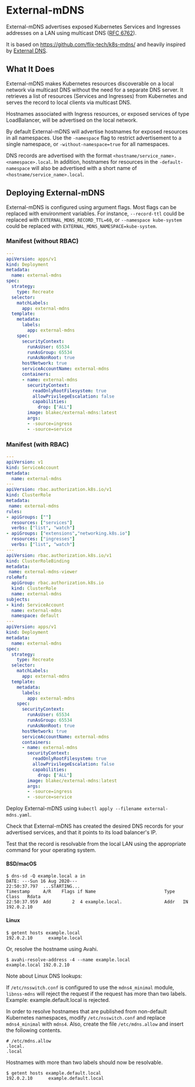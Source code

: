 # External-mDNS

External-mDNS advertises exposed Kubernetes Services and Ingresses addresses on a
LAN using multicast DNS ([RFC 6762]).

It is based on <https://github.com/flix-tech/k8s-mdns/> and heavily inspired by
[External DNS].

## What It Does

External-mDNS makes Kubernetes resources discoverable on a local network via
multicast DNS without the need for a separate DNS server. It retrieves a list of
resources (Services and Ingresses) from Kubernetes and serves the record to local
clients via multicast DNS.

Hostnames associated with Ingress resources, or exposed services of type
LoadBalancer, will be advertised on the local network.

By default External-mDNS will advertise hostnames for exposed resources in all
namespaces. Use the `-namespace` flag to restrict advertisement to a single
namespace, or `-without-namespace=true` for all namespaces.

DNS records are advertised with the format `<hostname/service_name>.<namespace>.local`.
In addition, hostnames for resources in the `-default-namespace` will also be
advertised with a short name of `<hostname/service_name>.local`.

## Deploying External-mDNS

External-mDNS is configured using argument flags. Most flags can be replaced
with environment variables. For instance, `--record-ttl` could be replaced with
`EXTERNAL_MDNS_RECORD_TTL=60`, or `--namespace kube-system` could be replaced
with `EXTERNAL_MDNS_NAMESPACE=kube-system`.

### Manifest (without RBAC)

```yaml
---
apiVersion: apps/v1
kind: Deployment
metadata:
  name: external-mdns
spec:
  strategy:
    type: Recreate
  selector:
    matchLabels:
      app: external-mdns
  template:
    metadata:
      labels:
        app: external-mdns
    spec:
      securityContext:
        runAsUser: 65534
        runAsGroup: 65534
        runAsNonRoot: true
      hostNetwork: true
      serviceAccountName: external-mdns
      containers:
      - name: external-mdns
        securityContext:
          readOnlyRootFilesystem: true
          allowPrivilegeEscalation: false
          capabilities:
            drop: ["ALL"]
        image: blakec/external-mdns:latest
        args:
        - -source=ingress
        - -source=service
```

### Manifest (with RBAC)

```yaml
---
apiVersion: v1
kind: ServiceAccount
metadata:
  name: external-mdns
---
apiVersion: rbac.authorization.k8s.io/v1
kind: ClusterRole
metadata:
 name: external-mdns
rules:
- apiGroups: [""]
  resources: ["services"]
  verbs: ["list", "watch"]
- apiGroups: ["extensions","networking.k8s.io"]
  resources: ["ingresses"]
  verbs: ["list", "watch"]
---
apiVersion: rbac.authorization.k8s.io/v1
kind: ClusterRoleBinding
metadata:
 name: external-mdns-viewer
roleRef:
  apiGroup: rbac.authorization.k8s.io
  kind: ClusterRole
  name: external-mdns
subjects:
- kind: ServiceAccount
  name: external-mdns
  namespace: default
---
apiVersion: apps/v1
kind: Deployment
metadata:
  name: external-mdns
spec:
  strategy:
    type: Recreate
  selector:
    matchLabels:
      app: external-mdns
  template:
    metadata:
      labels:
        app: external-mdns
    spec:
      securityContext:
        runAsUser: 65534
        runAsGroup: 65534
        runAsNonRoot: true
      hostNetwork: true
      serviceAccountName: external-mdns
      containers:
      - name: external-mdns
        securityContext:
          readOnlyRootFilesystem: true
          allowPrivilegeEscalation: false
          capabilities:
            drop: ["ALL"]
        image: blakec/external-mdns:latest
        args:
        - -source=ingress
        - -source=service
```

Deploy External-mDNS using `kubectl apply --filename external-mdns.yaml`.

Check that External-mDNS has created the desired DNS records for your advertised
services, and that it points to its load balancer's IP.

Test that the record is resolvable from the local LAN using the appropriate
command for your operating system.

#### BSD/macOS

```console
$ dns-sd -Q example.local a in
DATE: ---Sun 16 Aug 2020---
22:50:37.797  ...STARTING...
Timestamp     A/R    Flags if Name                          Type  Class   Rdata
22:50:37.959  Add        2  4 example.local.                Addr   IN     192.0.2.10
```

#### Linux

```console
$ getent hosts example.local
192.0.2.10      example.local
```

Or, resolve the hostname using Avahi.

```console
$ avahi-resolve-address -4 --name example.local
example.local 192.0.2.10
```

Note about Linux DNS lookups:

If `/etc/nsswitch.conf` is configured to use the `mdns4_minimal` module,
`libnss-mdns` will reject the request if the request has more than two labels.
Example: example.default.local is rejected.

In order to resolve hostnames that are published from non-default Kubernetes
namespaces, modify `/etc/nsswitch.conf` and replace `mdns4_minimal` with `mdns4`.
Also, create the file `/etc/mdns.allow` and insert the following contents.

```text
# /etc/mdns.allow
.local.
.local
```

Hostnames with more than two labels should now be resolvable.

```console
$ getent hosts example.default.local
192.0.2.10      example.default.local
```

[External DNS]: https://github.com/kubernetes-sigs/external-dns
[RFC 6762]: https://tools.ietf.org/html/rfc6762
